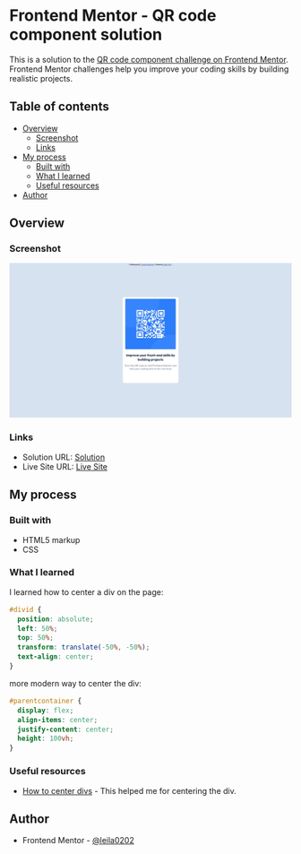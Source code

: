# Frontend Mentor - QR code component solution

This is a solution to the [QR code component challenge on Frontend Mentor](https://www.frontendmentor.io/challenges/qr-code-component-iux_sIO_H). Frontend Mentor challenges help you improve your coding skills by building realistic projects. 

## Table of contents

- [Overview](#overview)
  - [Screenshot](#screenshot)
  - [Links](#links)
- [My process](#my-process)
  - [Built with](#built-with)
  - [What I learned](#what-i-learned)
  - [Useful resources](#useful-resources)
- [Author](#author)


## Overview

### Screenshot

![](./images/screenshot.jpg)

### Links

- Solution URL: [Solution](https://github.com/leila0202/qr-code-component-main)
- Live Site URL: [Live Site](https://leila0202.github.io/qr-code-component-main/)

## My process

### Built with

- HTML5 markup
- CSS


### What I learned

I learned how to center a div on the page:
```css
#divid {
  position: absolute;
  left: 50%;
  top: 50%;
  transform: translate(-50%, -50%);
  text-align: center; 
}
```
more modern way to center the div:
```css
#parentcontainer {
  display: flex;
  align-items: center;
  justify-content: center;
  height: 100vh;
}
```



### Useful resources

- [How to center divs](https://blog.hubspot.com/website/center-div-css) - This helped me for centering the div.



## Author

- Frontend Mentor - [@leila0202](https://www.frontendmentor.io/profile/leila0202)


